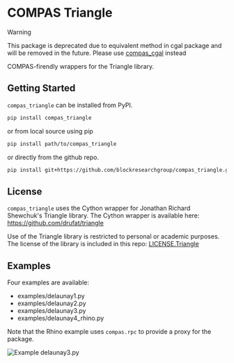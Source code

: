 # COMPAS Triangle

> [!WARNING]
> This package is deprecated due to equivalent method in cgal package and will be removed in the future.
> Please use [compas_cgal](https://github.com/compas-dev/compas_cgal) instead

COMPAS-firendly wrappers for the Triangle library.

## Getting Started

`compas_triangle` can be installed from PyPI.

```bash
pip install compas_triangle
```

or from local source using pip

```bash
pip install path/to/compas_triangle
```

or directly from the github repo.

```bash
pip install git+https://github.com/blockresearchgroup/compas_triangle.git#egg=compas_triangle
```

## License

`compas_triangle` uses the Cython wrapper for Jonathan Richard Shewchuk's Triangle library.
The Cython wrapper is available here: <https://github.com/drufat/triangle>

Use of the Triangle library is restricted to personal or academic purposes.
The license of the library is included in this repo: [LICENSE.Triangle](LICENSE.Triangle)

## Examples

Four examples are available:

* examples/delaunay1.py
* examples/delaunay2.py
* examples/delaunay3.py
* examples/delaunay4_rhino.py

Note that the Rhino example uses `compas.rpc` to provide a proxy for the package.

![Example delaunay3.py](examples/delaunay3.png)
